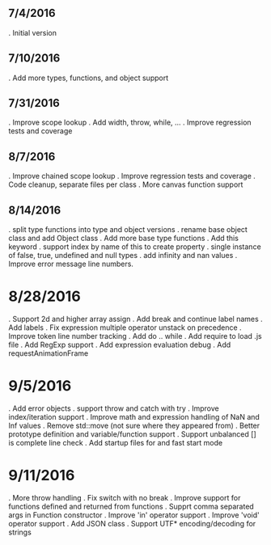 ## 7/4/2016
 . Initial version
## 7/10/2016
 . Add more types, functions, and object support
## 7/31/2016
 . Improve scope lookup
 . Add width, throw, while, ...
 . Improve regression tests and coverage
## 8/7/2016
 . Improve chained scope lookup
 . Improve regression tests and coverage
 . Code cleanup, separate files per class
 . More canvas function support
## 8/14/2016
 . split type functions into type and object versions
 . rename base object class and add Object class
 . Add more base type functions
 . Add this keyword
 . support index by name of this to create property
 . single instance of false, true, undefined and null types
 . add infinity and nan values
 . Improve error message line numbers.
# 8/28/2016
 . Support 2d and higher array assign
 . Add break and continue label names
 . Add labels
 . Fix expression multiple operator unstack on precedence
 . Improve token line number tracking
 . Add do .. while
 . Add require to load .js file
 . Add RegExp support
 . Add expression evaluation debug
 . Add requestAnimationFrame
# 9/5/2016
 . Add error objects
 . support throw and catch with try
 . Improve index/iteration support
 . Improve math and expression handling of NaN and Inf values
 . Remove std::move (not sure where they appeared from)
 . Better prototype definition and variable/function support
 . Support unbalanced [] is complete line check
 . Add startup files for and fast start mode
# 9/11/2016
 . More throw handling
 . Fix switch with no break
 . Improve support for functions defined and returned from functions
 . Supprt comma separated args in Function constructor
 . Improve 'in' operator support
 . Improve 'void' operator support
 . Add JSON class
 . Support UTF* encoding/decoding for strings
